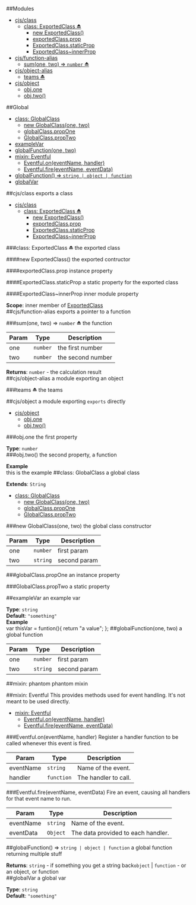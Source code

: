 ##Modules
* [cjs/class](#module_cjs/class)
  * [class: ExportedClass ⏏](#exp_module_cjs/class^ExportedClass)
    * [new ExportedClass()](#new_module_cjs/class^ExportedClass())
    * [exportedClass.prop](#module_cjs/class^ExportedClass#prop)
    * [ExportedClass.staticProp](#module_cjs/class^ExportedClass.staticProp)
    * [ExportedClass~innerProp](#module_cjs/class^ExportedClass..innerProp)
* [cjs/function-alias](#module_cjs/function-alias)
  * [sum(one, two) ⇒ `number` ⏏](#exp_module_cjs/function-alias^sum)
* [cjs/object-alias](#module_cjs/object-alias)
  * [teams ⏏](#exp_module_cjs/object-alias^teams)
* [cjs/object](#module_cjs/object)
  * [obj.one](#module_cjs/object.one)
  * [obj.two()](#module_cjs/object.two)

##Global
* [class: GlobalClass](#GlobalClass)
  * [new GlobalClass(one, two)](#new_GlobalClass())
  * [globalClass.propOne](#GlobalClass#propOne)
  * [GlobalClass.propTwo](#GlobalClass.propTwo)
* [exampleVar](#exampleVar)
* [globalFunction(one, two)](#globalFunction)
* [mixin: Eventful](#Eventful)
  * [Eventful.on(eventName, handler)](#Eventful.on)
  * [Eventful.fire(eventName, eventData)](#Eventful.fire)
* [globalFunction() ⇒ `string | object | function`](#globalFunction)
* [globalVar](#globalVar)

<a name="module_cjs/class"></a>
##cjs/class
exports a class

* [cjs/class](#module_cjs/class)
  * [class: ExportedClass ⏏](#exp_module_cjs/class^ExportedClass)
    * [new ExportedClass()](#new_module_cjs/class^ExportedClass())
    * [exportedClass.prop](#module_cjs/class^ExportedClass#prop)
    * [ExportedClass.staticProp](#module_cjs/class^ExportedClass.staticProp)
    * [ExportedClass~innerProp](#module_cjs/class^ExportedClass..innerProp)

<a name="exp_module_cjs/class^ExportedClass"></a>
###class: ExportedClass ⏏
the exported class

<a name="new_module_cjs/class^ExportedClass()"></a>
####new ExportedClass()
the exported contructor

<a name="module_cjs/class^ExportedClass#prop"></a>
####exportedClass.prop
instance property

<a name="module_cjs/class^ExportedClass.staticProp"></a>
####ExportedClass.staticProp
a static property for the exported class

<a name="module_cjs/class^ExportedClass..innerProp"></a>
####ExportedClass~innerProp
inner module property

**Scope**: inner member of [ExportedClass](#exp_module_cjs/class^ExportedClass)  
<a name="module_cjs/function-alias"></a>
##cjs/function-alias
exports a pointer to a function

<a name="exp_module_cjs/function-alias^sum"></a>
###sum(one, two) ⇒ `number` ⏏
the function

| Param | Type | Description |
| ----- | ---- | ----------- |
| one | `number` | the first number |
| two | `number` | the second number |
**Returns**: `number` - the calculation result  
<a name="module_cjs/object-alias"></a>
##cjs/object-alias
a module exporting an object

<a name="exp_module_cjs/object-alias^teams"></a>
###teams ⏏
the teams

<a name="module_cjs/object"></a>
##cjs/object
a module exporting `exports` directly

* [cjs/object](#module_cjs/object)
  * [obj.one](#module_cjs/object.one)
  * [obj.two()](#module_cjs/object.two)

<a name="module_cjs/object.one"></a>
###obj.one
the first property

**Type**: `number`  
<a name="module_cjs/object.two"></a>
###obj.two()
the second property, a function

**Example**  
this is the example
<a name="GlobalClass"></a>
##class: GlobalClass
a global class

**Extends**: `String`  
* [class: GlobalClass](#GlobalClass)
  * [new GlobalClass(one, two)](#new_GlobalClass())
  * [globalClass.propOne](#GlobalClass#propOne)
  * [GlobalClass.propTwo](#GlobalClass.propTwo)

<a name="new_GlobalClass()"></a>
###new GlobalClass(one, two)
the global class constructor

| Param | Type | Description |
| ----- | ---- | ----------- |
| one | `number` | first param |
| two | `string` | second param |
<a name="GlobalClass#propOne"></a>
###globalClass.propOne
an instance property

<a name="GlobalClass.propTwo"></a>
###GlobalClass.propTwo
a static property

<a name="exampleVar"></a>
##exampleVar
an example var

**Type**: `string`  
**Default**: `"something"`  
**Example**  
var thisVar = funtion(){
    return "a value";
};
<a name="globalFunction"></a>
##globalFunction(one, two)
a global function

| Param | Type | Description |
| ----- | ---- | ----------- |
| one | `number` | first param |
| two | `string` | second param |
<a name="phantom"></a>
##mixin: phantom
phantom mixin

<a name="Eventful"></a>
##mixin: Eventful
This provides methods used for event handling. It's not meant to
be used directly.

* [mixin: Eventful](#Eventful)
  * [Eventful.on(eventName, handler)](#Eventful.on)
  * [Eventful.fire(eventName, eventData)](#Eventful.fire)

<a name="Eventful.on"></a>
###Eventful.on(eventName, handler)
Register a handler function to be called whenever this event is fired.

| Param | Type | Description |
| ----- | ---- | ----------- |
| eventName | `string` | Name of the event. |
| handler | `function` | The handler to call. |
<a name="Eventful.fire"></a>
###Eventful.fire(eventName, eventData)
Fire an event, causing all handlers for that event name to run.

| Param | Type | Description |
| ----- | ---- | ----------- |
| eventName | `string` | Name of the event. |
| eventData | `Object` | The data provided to each handler. |
<a name="globalFunction"></a>
##globalFunction() ⇒ `string | object | function`
a global function returning multiple stuff

**Returns**: `string` - if something you get a string back`object` | `function` - or an object, or function  
<a name="globalVar"></a>
##globalVar
a global var

**Type**: `string`  
**Default**: `"something"`  

